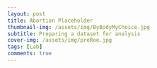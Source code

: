 ```yaml
---
layout: post
title: Abortion Placeholder
thumbnail-img: /assets/img/ByBodyMyChoice.jpg
subtitle: Preparing a dataset for analysis
cover-img: /assets/img/preRoe.jpg
tags: [Lab]
comments: true
---
```

